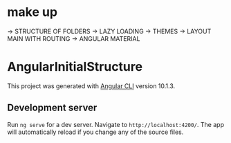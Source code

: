# make up

-> STRUCTURE OF FOLDERS
-> LAZY LOADING
-> THEMES
-> LAYOUT MAIN WITH ROUTING
-> ANGULAR MATERIAL

# AngularInitialStructure

This project was generated with [Angular CLI](https://github.com/angular/angular-cli) version 10.1.3.

## Development server

Run `ng serve` for a dev server. Navigate to `http://localhost:4200/`. The app will automatically reload if you change any of the source files.

